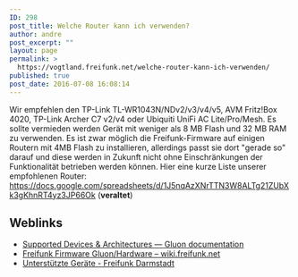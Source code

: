 ```yaml
---
ID: 298
post_title: Welche Router kann ich verwenden?
author: andre
post_excerpt: ""
layout: page
permalink: >
  https://vogtland.freifunk.net/welche-router-kann-ich-verwenden/
published: true
post_date: 2016-07-08 16:08:14
---
```

Wir empfehlen den TP-Link TL-WR1043N/NDv2/v3/v4/v5, AVM Fritz!Box 4020, TP-Link Archer C7 v2/v4 oder Ubiquiti UniFi AC Lite/Pro/Mesh. Es sollte vermieden werden Gerät mit weniger als 8 MB Flash und 32 MB RAM zu verwenden. Es ist zwar möglich die Freifunk-Firmware auf einigen Routern mit 4MB Flash zu installieren, allerdings passt sie dort "gerade so" darauf und diese werden in Zukunft nicht ohne Einschränkungen der Funktionalität betrieben werden können. Hier eine kurze Liste unserer empfohlenen Router: <a href="https://docs.google.com/spreadsheets/d/1J5nqAzXNrTTN3W8ALTg21ZUbXk3gKhnRT4yz3JP66Ok" target="_blank" rel="noopener">https://docs.google.com/spreadsheets/d/1J5nqAzXNrTTN3W8ALTg21ZUbXk3gKhnRT4yz3JP66Ok</a> (**veraltet**) <section> 
## Weblinks

*   <a href="https://gluon.readthedocs.io/en/latest/index.html#supported-devices-architectures" rel="noopener">Supported Devices & Architectures — Gluon documentation</a>
*   <a href="https://wiki.freifunk.net/Freifunk_Firmware_Gluon/Hardware" rel="noopener">Freifunk Firmware Gluon/Hardware – wiki.freifunk.net</a>
*   <a href="https://darmstadt.freifunk.net/mitmachen/unterstuetzte-geraete/" rel="noopener">Unterstützte Geräte - Freifunk Darmstadt</a></section>